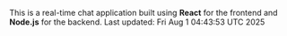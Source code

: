 This is a real-time chat application built using **React** for the frontend and **Node.js** for the backend.
Last updated: Fri Aug  1 04:43:53 UTC 2025
